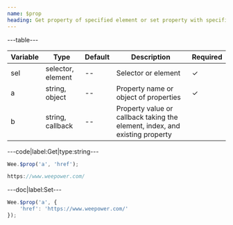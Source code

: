```yaml
---
name: $prop
heading: Get property of specified element or set property with specified value
---
```


---table---

| Variable | Type              | Default | Description                                                                 | Required |
| -------- | ----------------- | ------- | --------------------------------------------------------------------------- | -------- |
| sel      | selector, element | --      | Selector or element                                                         | &#10003; |
| a        | string, object    | --      | Property name or object of properties                                       | &#10003; |
| b        | string, callback  | --      | Property value or callback taking the element, index, and existing property |          |

---code|label:Get|type:string---

```javascript
Wee.$prop('a', 'href');
```

```javascript
https://www.weepower.com/
```

---doc|label:Set---

```javascript
Wee.$prop('a', {
    'href': 'https://www.weepower.com/'
});
```